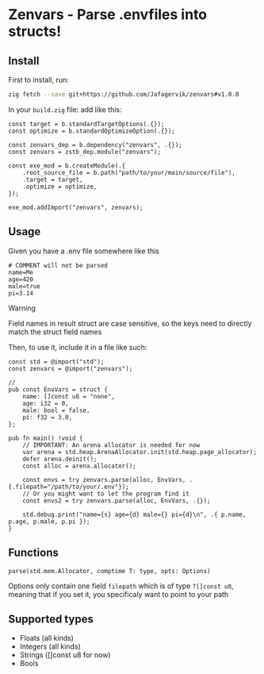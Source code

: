 # Zenvars - Parse .envfiles into structs!

## Install

First to install, run:
```sh 
zig fetch --save git+https://github.com/Jafagervik/zenvars#v1.0.0
```

In your `build.zig` file: add like this:

```zig 
const target = b.standardTargetOptions(.{});
const optimize = b.standardOptimizeOption(.{});

const zenvars_dep = b.dependency("zenvars", .{});
const zenvars = zstb_dep.module("zenvars");

const exe_mod = b.createModule(.{
    .root_source_file = b.path("path/to/your/main/source/file"),
    .target = target,
    .optimize = optimize,
});

exe_mod.addImport("zenvars", zenvars);
```

## Usage

Given you have a .env file somewhere like this
```dosini
# COMMENT will not be parsed
name=Me
age=420
male=true
pi=3.14
```

> [!WARNING]
> Field names in result struct are case sensitive, so the keys need to directly
> match the struct field names

Then, to use it, include it in a file like such: 

```zig 
const std = @import("std");
const zenvars = @import("zenvars");

// 
pub const EnvVars = struct {
    name: []const u8 = "none", 
    age: i32 = 0,
    male: bool = false,
    pi: f32 = 3.0,
};

pub fn main() !void {
    // IMPORTANT: An arena allocator is needed for now
    var arena = std.heap.ArenaAllocator.init(std.heap.page_allocator);
    defer arena.deinit();
    const alloc = arena.allocator();

    const envs = try zenvars.parse(alloc, EnvVars, .{.filepath="/path/to/your/.env"});
    // Or you might want to let the program find it 
    const envs2 = try zenvars.parse(alloc, EnvVars, .{});

    std.debug.print("name={s} age={d} male={} pi={d}\n", .{ p.name, p.age, p.male, p.pi });
}
```

## Functions 

`parse(std.mem.Allocator, comptime T: type, opts: Options)` 

Options only contain one field `filepath` which is of type `?[]const u8`, meaning 
that if you set it, you specificaly want to point to your path


## Supported types

* Floats (all kinds)
* Integers (all kinds)
* Strings ([]const u8 for now)
* Bools
